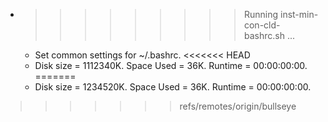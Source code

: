* >>>>>>>>> Running inst-min-con-cld-bashrc.sh ...
  * Set common settings for ~/.bashrc.
<<<<<<< HEAD
  * Disk size = 1112340K. Space Used = 36K. Runtime = 00:00:00:00.
=======
  * Disk size = 1234520K. Space Used = 36K. Runtime = 00:00:00:00.
>>>>>>> refs/remotes/origin/bullseye
